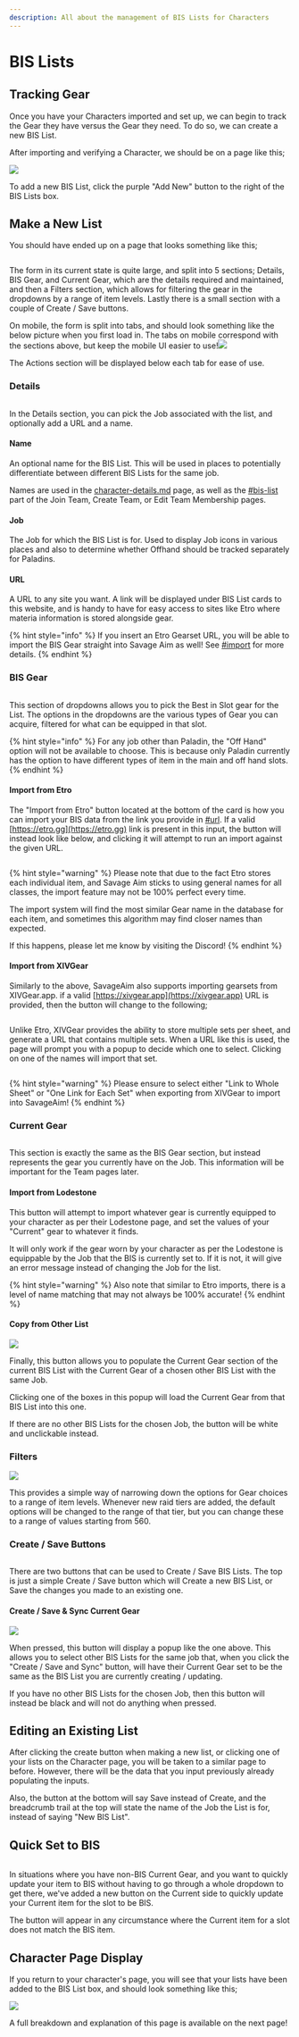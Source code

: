 ```yaml
---
description: All about the management of BIS Lists for Characters
---
```


# BIS Lists

## Tracking Gear

Once you have your Characters imported and set up, we can begin to track the Gear they have versus the Gear they need. To do so, we can create a new BIS List.&#x20;

After importing and verifying a Character, we should be on a page like this;

![](<../.gitbook/assets/image (8) (1) (1).png>)

To add a new BIS List, click the purple "Add New" button to the right of the BIS Lists box.

## Make a New List

You should have ended up on a page that looks something like this;

<figure><img src="../.gitbook/assets/image (20).png" alt=""><figcaption></figcaption></figure>

The form in its current state is quite large, and split into 5 sections; Details, BIS Gear, and Current Gear, which are the details required and maintained, and then a Filters section, which allows for filtering the gear in the dropdowns by a range of item levels. Lastly there is a small section with a couple of Create / Save buttons.

On mobile, the form is split into tabs, and should look something like the below picture when you first load in. The tabs on mobile correspond with the sections above, but keep the mobile UI easier to use!![](<../.gitbook/assets/image (21).png>)

The Actions section will be displayed below each tab for ease of use.

### Details

<figure><img src="../.gitbook/assets/image (22).png" alt=""><figcaption></figcaption></figure>

In the Details section, you can pick the Job associated with the list, and optionally add a URL and a name.&#x20;

#### Name

An optional name for the BIS List. This will be used in places to potentially differentiate between different BIS Lists for the same job.

Names are used in the [character-details.md](character-details.md "mention") page, as well as the [#bis-list](../teams/create-a-team.md#bis-list "mention") part of the Join Team, Create Team, or Edit Team Membership pages.

#### Job

The Job for which the BIS List is for. Used to display Job icons in various places and also to determine whether Offhand should be tracked separately for Paladins.

#### URL

A URL to any site you want. A link will be displayed under BIS List cards to this website, and is handy to have for easy access to sites like Etro where materia information is stored alongside gear.

{% hint style="info" %}
If you insert an Etro Gearset URL, you will be able to import the BIS Gear straight into Savage Aim as well! See [#import](bis-lists.md#import "mention") for more details.
{% endhint %}

### BIS Gear

<figure><img src="../.gitbook/assets/image (23).png" alt=""><figcaption></figcaption></figure>

This section of dropdowns allows you to pick the Best in Slot gear for the List. The options in the dropdowns are the various types of Gear you can acquire, filtered for what can be equipped in that slot.

{% hint style="info" %}
For any job other than Paladin, the "Off Hand" option will not be available to choose. This is because only Paladin currently has the option to have different types of item in the main and off hand slots.
{% endhint %}

#### Import from Etro

The "Import from Etro" button located at the bottom of the card is how you can import your BIS data from the link you provide in [#url](bis-lists.md#url "mention"). If a valid [https://etro.gg](https://etro.gg) link is present in this input, the button will instead look like below, and clicking it will attempt to run an import against the given URL.

<figure><img src="../.gitbook/assets/image (24).png" alt=""><figcaption></figcaption></figure>

{% hint style="warning" %}
Please note that due to the fact Etro stores each individual item, and Savage Aim sticks to using general names for all classes, the import feature may not be 100% perfect every time.

The import system will find the most similar Gear name in the database for each item, and sometimes this algorithm may find closer names than expected.

If this happens, please let me know by visiting the Discord!
{% endhint %}

#### Import from XIVGear

Similarly to the above, SavageAim also supports importing gearsets from XIVGear.app. if a valid [https://xivgear.app](https://xivgear.app) URL is provided, then the button will change to the following;

<figure><img src="../.gitbook/assets/image (54).png" alt=""><figcaption></figcaption></figure>

Unlike Etro, XIVGear provides the ability to store multiple sets per sheet, and generate a URL that contains multiple sets. When a URL like this is used, the page will prompt you with a popup to decide which one to select. Clicking on one of the names will import that set.

<figure><img src="../.gitbook/assets/image (55).png" alt=""><figcaption></figcaption></figure>

{% hint style="warning" %}
Please ensure to select either "Link to Whole Sheet" or "One Link for Each Set" when exporting from XIVGear to import into SavageAim!
{% endhint %}

### Current Gear

<figure><img src="../.gitbook/assets/image (25).png" alt=""><figcaption></figcaption></figure>

This section is exactly the same as the BIS Gear section, but instead represents the gear you currently have on the Job. This information will be important for the Team pages later.

#### Import from Lodestone

This button will attempt to import whatever gear is currently equipped to your character as per their Lodestone page, and set the values of your "Current" gear to whatever it finds.

It will only work if the gear worn by your character as per the Lodestone is equippable by the Job that the BIS is currently set to. If it is not, it will give an error message instead of changing the Job for the list.

{% hint style="warning" %}
Also note that similar to Etro imports, there is a level of name matching that may not always be 100% accurate!
{% endhint %}

#### Copy from Other List

![](<../.gitbook/assets/image (26) (2) (1).png>)

Finally, this button allows you to populate the Current Gear section of the current BIS List with the Current Gear of a chosen other BIS List with the same Job.

Clicking one of the boxes in this popup will load the Current Gear from that BIS List into this one.

If there are no other BIS Lists for the chosen Job, the button will be white and unclickable instead.

### Filters

![](<../.gitbook/assets/image (3) (3).png>)

This provides a simple way of narrowing down the options for Gear choices to a range of item levels. Whenever new raid tiers are added, the default options will be changed to the range of that tier, but you can change these to a range of values starting from 560.

### Create / Save Buttons

<figure><img src="../.gitbook/assets/image (27).png" alt=""><figcaption></figcaption></figure>

There are two buttons that can be used to Create / Save BIS Lists. The top is just a simple Create / Save button which will Create a new BIS List, or Save the changes you made to an existing one.

#### Create / Save & Sync Current Gear

![](<../.gitbook/assets/image (29).png>)

When pressed, this button will display a popup like the one above. This allows you to select other BIS Lists for the same job that, when you click the "Create / Save and Sync" button, will have their Current Gear set to be the same as the BIS List you are currently creating / updating.

If you have no other BIS Lists for the chosen Job, then this button will instead be black and will not do anything when pressed.

## Editing an Existing List

After clicking the create button when making a new list, or clicking one of your lists on the Character page, you will be taken to a similar page to before. However, there will be the data that you input previously already populating the inputs.

Also, the button at the bottom will say Save instead of Create, and the breadcrumb trail at the top will state the name of the Job the List is for, instead of saying "New BIS List".

## Quick Set to BIS

<figure><img src="../.gitbook/assets/image (57).png" alt=""><figcaption></figcaption></figure>

In situations where you have non-BIS Current Gear, and you want to quickly update your item to BIS without having to go through a whole dropdown to get there, we've added a new button on the Current side to quickly update your Current item for the slot to be BIS.

The button will appear in any circumstance where the Current item for a slot does not match the BIS item.

## Character Page Display

If you return to your character's page, you will see that your lists have been added to the BIS List box, and should look something like this;

![](<../.gitbook/assets/image (18) (1) (2).png>)

A full breakdown and explanation of this page is available on the next page!
